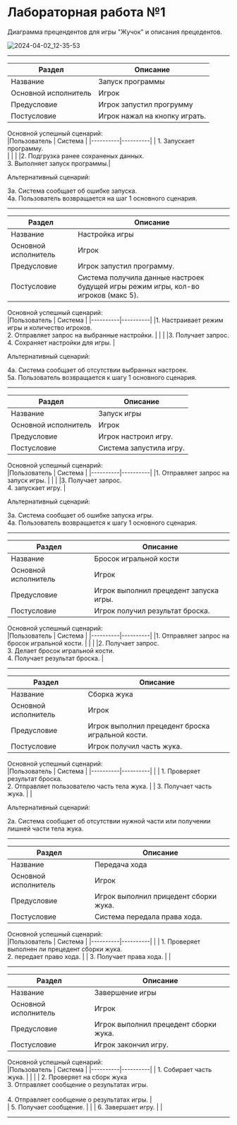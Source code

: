 # Лабораторная работа №1
Диаграмма прецендентов для игры "Жучок" и описания прецедентов.

![2024-04-02_12-35-53](https://github.com/Black0Semen/RTuPPO/assets/80569896/ae852737-efb6-45b6-8bec-80306bfcfc83)


---
| Раздел | Описание | 
|----------|----------|
| Название    | Запуск программы   | 
|Основной исполнитель   |	Игрок   |	
|Предусловие   | Игрок запустил прогрумму  |
|Постусловие   |	Игрок нажал на кнопку играть.   |

Основной успешный сценарий:   
|Пользователь    | Система   | 
|----------|----------|
| 1. Запускает программу. <br>|   | 
| |2. Подгрузка ранее сохраненых данных. <br> 3. Выполняет запуск программы.|

Альтернативный сценарий:

3а. Система сообщает об ошибке запуска. <br>
4a. Пользователь возвращается на шаг 1 основного сценария.

---

| Раздел | Описание | 
|----------|----------|
| Название    | Настройка игры   | 
|Основной исполнитель   |	Игрок   |	
|Предусловие   | Игрок запустил программу.   |
|Постусловие   |	Система получила данные настроек будущей игры режим игры, кол-во игроков (макс 5).   |

Основной успешный сценарий:   
|Пользователь    | Система   | 
|----------|----------|
|1. Настраивает режим игры и количество игроков. <br> 2. Отправляет запрос на выбранные настройки.  |   | 
|   |3. Получает запрос. <br> 4. Сохраняет настройки для игры. |

Альтернативный сценарий:

4а. Система сообщает об отсутствии выбранных настроек. <br>
5а. Пользователь возвращается к шагу 1 основного сценария. 

---

| Раздел | Описание | 
|----------|----------|
| Название    | Запуск игры   | 
|Основной исполнитель   |	Игрок   |	
|Предусловие   | Игрок настроил игру.   |
|Постусловие   |	Система запустила игру.   |

Основной успешный сценарий:   
|Пользователь    | Система   | 
|----------|----------|
|1. Отправляет запрос на запуск игры. |   | 
|   |3. Получает запрос. <br> 4. запускает игру. |

Альтернативный сценарий:

3а. Система сообщает об ошибке запуска игры. <br>
4а. Пользователь возвращается к шагу 1 основного сценария. 

---

| Раздел | Описание | 
|----------|----------|
| Название    | Бросок игральной кости   | 
|Основной исполнитель   |	Игрок   |	
|Предусловие   | Игрок выполнил прецедент запуска игры.   |
|Постусловие   |	Игрок получил результат броска.   |

Основной успешный сценарий:   
|Пользователь    | Система   | 
|----------|----------|
|1. Отправляет запрос на бросок игральной кости.  |   | 
|   |2. Получает запрос. <br> 3. Делает бросок игральной кости.  <br> 4. Получает результат броска. |

---

| Раздел | Описание | 
|----------|----------|
| Название    | Сборка жука   | 
|Основной исполнитель   |	Игрок   |
|Предусловие   |	Игрок выполнил прецедент броска игральной кости.    |
|Постусловие   |	Игрок получил часть жука.    |

Основной успешный сценарий:   
|Пользователь    | Система   | 
|----------|----------|
|  | 1. Проверяет результат броска. <br> 2. Отправляет пользователю часть тела жука.   | 
| 3. Получает часть жука.  |   |

Альтернативный сценарий:

2а. Система сообщает об отсутствии нужной части или получении лишней части тела жука.

---

| Раздел | Описание | 
|----------|----------|
| Название    | Передача хода   | 
|Основной исполнитель   |	Игрок   |
|Предусловие   |	Игрок выполнил прицедент сборки жука.    |
|Постусловие   |	Система передала права хода.    |

Основной успешный сценарий:   
|Пользователь    | Система   | 
|----------|----------|
|  | 1. Проверяет выполнен ли прецедент сборки жука. <br> 2. передает право хода.   | 
| 3. Получает права хода.  |   |

---

| Раздел | Описание | 
|----------|----------|
| Название    | Завершение игры   |  
|Основной исполнитель   |	Игрок   |
|Предусловие   |	Игрок выполнил прецедент сборки жука.   |
|Постусловие   |	Игрок закончил игру.   |

Основной успешный сценарий:   
|Пользователь    | Система   | 
|----------|----------|
| 1. Собирает часть жука. |    | 
|   | 2. Проверяет на сборк жука <br> 3. Отправляет сообщение о результатах игры. <br>
<br> 4. Отправляет сообщение о результатах игры. |   
| 5. Получает сообщение. |  |
| 6. Завершает игру. |  |

---
